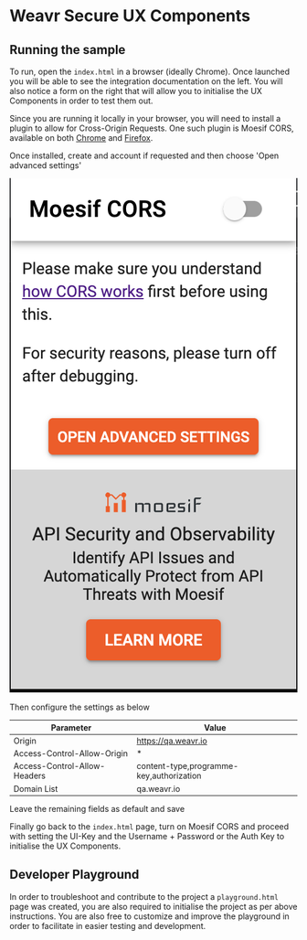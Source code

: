 # Weavr Secure UX Components

## Running the sample

To run, open the ``index.html`` in a browser (ideally Chrome).
Once launched you will be able to see the integration documentation on the left. You will also notice a form
on the right that will allow you to initialise the UX Components in order to test them out.

Since you are running it locally in your browser, you will need to install a plugin to allow for Cross-Origin Requests.
One such plugin is Moesif CORS, available on both
[Chrome](https://chrome.google.com/webstore/detail/moesif-origin-cors-change/digfbfaphojjndkpccljibejjbppifbc) and
[Firefox](https://addons.mozilla.org/en-US/firefox/addon/moesif-origin-cors-changer1/).

Once installed, create and account if requested and then choose 'Open advanced settings'

![Open advanced Settings](./assets/images/moesif1.png)

Then configure the settings as below

| Parameter                    | Value                                    |
|------------------------------|------------------------------------------|
| Origin                       | https://qa.weavr.io                      |
| Access-Control-Allow-Origin  | *                                        |
| Access-Control-Allow-Headers | content-type,programme-key,authorization |
| Domain List                  | qa.weavr.io                              |

Leave the remaining fields as default and save

Finally go back to the `index.html` page, turn on Moesif CORS and proceed with setting the UI-Key
and the Username + Password or the Auth Key to initialise the UX Components.

## Developer Playground

In order to troubleshoot and contribute to the project a `playground.html` page was created, you are also required to
initialise the project as per above instructions. You are also free to customize and improve the playground in order to
facilitate in easier testing and development.

